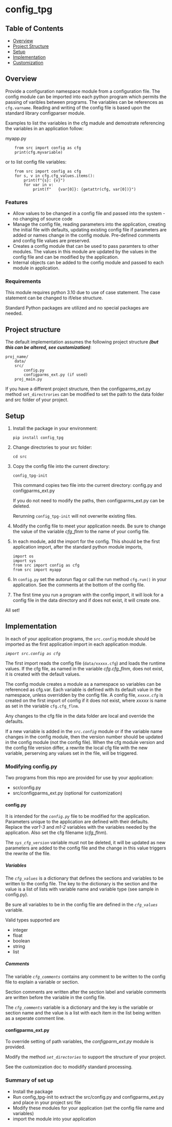 # config_tpg

## Table of Contents
- [Overview](#overview)
- [Project Structure](#project-structure)
- [Setup](#setup)
- [Implementation](#implementation)
 - <a href="https://gitlab.com/tpgllc/config_tpg/-/blob/main/doc/customizing.md" target="_blank">Customization</a>

## Overview

Provide a configuration namespace module from a configuration file.  The config module can be imported into each python program which permits the passing of varibles between programs.  The variables can be references as `cfg.varname`. Reading and writing of the config file is based upon the standard library configparser module.

Examples to list the variables in the cfg madule and demostrate referencing the variables in an application follow:

myapp.py
```
    from src import config as cfg
    print(cfg.myvariable)
```   
or to list config file variables:
```
    from src import config as cfg
    for s, v in cfg.cfg_values.items():
        print(f"{s}: {v}")
        for var in v:
            print(f"   {var[0]}: {getattr(cfg, var[0])}")
```

### Features

* Allow values to be changed in a config file and passed into the system - no changing of source code
* Manage the config file, reading parameters into the application, creating the initial file with defaults, updating existing config file if parameters are added or names change in the config module.  Pre-defined comments and config file values are preserved.
* Creates a config module that can be used to pass paramters to other modules.  The values in this module are updated by the values in the config file and can be modified by the application.
* Internal objects can be added to the config module and passed to each module in application.

### Requirements

This module requires python 3.10 due to use of case statement.  The case statement can be changed to if/else structure.

Standard Python packages are utilized and no special packages are needed.

## Project structure

The default implementation assumes the following project structure ***(but this can be altered, see customization)***:

```
proj_name/
    data/
    src/
        config.py
        configparms_ext.py (if used)
    proj_main.py
```

If you have a different project structure, then the configparms_ext.py method ```set_directrories``` can be modified to set the path to the data folder and src folder of your project.  

## Setup

1. Install the package in your environment:

    ```pip install config_tpg```

1. Change directories to your src folder:

    ```cd src```

1. Copy the config file into the current directory:

    ```config_tpg-init```
    
    This command copies two file into the current directory: config.py and configparms_ext.py

    If you do not need to modify the paths, then configparms_ext.py can be deleted. 

    Rerunning ```config_tpg-init``` will not overwrite existing files.

1. Modify the config file to meet your application needs. Be sure to change the value of the variable *cfg_flnm* to the name of your config file.

1. In each module, add the import for the config.  This should be the first application import, after the standard python module imports, 
    ```
    import os
    import sys
    from src import config as cfg
    from src import myapp
    ```
1. In ```config.py``` set the autorun flag or call the run method `cfg.run()` in your application.  See the comments at the bottom of the config file.

1. The first time you run a program with the config import, it will look for a config file in the data directory and if does not exist, it will create one.

All set!


## Implementation

In each of your application programs, the ```src.config``` module should be imported as the first application import in each application module.

*`import src.config as cfg`*

The first import reads the config file (`data/xxxxx.cfg`) and loads the runtime values.  If the cfg file, as named in the variable *cfg.cfg_flnm*, does not exist, it is created with the default values.

The config module creates a module as a namespace so variables can be referenced as cfg.var.  Each variable is defined with its default value in the namespace, unless overridden by the config file.  A config file, *`xxxxx.cfg`* is created on the first import of config if it does not exist, where *xxxxx* is name as set in the variable `cfg.cfg_flnm`.

Any changes to the cfg file in the data folder are local and override the defaults.

If a new variable is added in the *`src.config`* module or if the variable name changes in the config module, then the version number should be updated in the config module (not the config file).  When the cfg module version and the config file version differ, a rewrite the local cfg file with the new variable, perserving any values set in the file, will be triggered.

### Modifying config.py ###

Two programs from this repo are provided for use by your application:
* scr/config.py
* src/configparms_ext.py   (optional for customization)

#### config.py

It is intended for the *`config.py`* file to be modified for the application.  Parameters unique to the application are defined with their defaults.  Replace the *var1-3* and *m1-2* variables with the variables needed by the application.  Also set the cfg filename (*cfg_flnm*).

The *`sys_cfg_version`* variable must not be deleted, it will be updated as new parameters are added to the config file and the change in this value triggers the rewrite of the file.

##### Variables

The *`cfg_values`* is a dictionary that defines the sections and variables to be written to the config file.  The key to the dictionary is the section and the value is a list of lists with variable name and variable type (see sample in config.py).

Be sure all variables to be in the config file are defined in the *`cfg_values`* variable.

Valid types supported are 
- integer
- float
- boolean
- string
- list

##### Comments 

The variable *`cfg_comments`* contains any comment to be written to the config file to explain a variable or section.

Section comments are written after the section label and variable comments are written before the variable in the config file.

The *`cfg_comments`* variable is a dictionary and the key is the variable or section name and the value is a list with each item in the list being written as a seperate comment line.

#### configparms_ext.py

To override setting of path variables, the *configparm_ext.py* module is provided.

Modify the method *`set_directories`* to support the structure of your project.

See the customization doc to modidify standard processing.

### Summary of set up ###
* Install the package
* Run config_tpg-init to extract the src/config.py and configparms_ext.py and place in your project src file
* Modify these modules for your application (set the config file name and variables)
* import the module into your application
    


